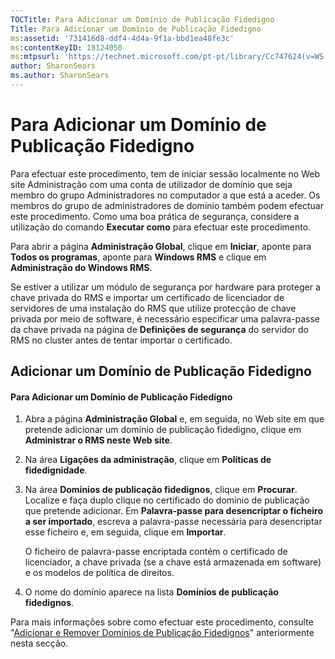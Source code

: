```yaml
---
TOCTitle: Para Adicionar um Domínio de Publicação Fidedigno
Title: Para Adicionar um Domínio de Publicação Fidedigno
ms:assetid: '731416d8-ddf4-4d4a-9f1a-bbd1ea48fe3c'
ms:contentKeyID: 18124050
ms:mtpsurl: 'https://technet.microsoft.com/pt-pt/library/Cc747624(v=WS.10)'
author: SharonSears
ms.author: SharonSears
---
```


Para Adicionar um Domínio de Publicação Fidedigno
=================================================

Para efectuar este procedimento, tem de iniciar sessão localmente no Web site Administração com uma conta de utilizador de domínio que seja membro do grupo Administradores no computador a que está a aceder. Os membros do grupo de administradores de domínio também podem efectuar este procedimento. Como uma boa prática de segurança, considere a utilização do comando **Executar como** para efectuar este procedimento.

Para abrir a página **Administração Global**, clique em **Iniciar**, aponte para **Todos os programas**, aponte para **Windows RMS** e clique em **Administração do Windows RMS**.

Se estiver a utilizar um módulo de segurança por hardware para proteger a chave privada do RMS e importar um certificado de licenciador de servidores de uma instalação do RMS que utilize protecção de chave privada por meio de software, é necessário especificar uma palavra-passe da chave privada na página de **Definições de segurança** do servidor do RMS no cluster antes de tentar importar o certificado.

Adicionar um Domínio de Publicação Fidedigno
--------------------------------------------

#### Para Adicionar um Domínio de Publicação Fidedigno

1.  Abra a página **Administração Global** e, em seguida, no Web site em que pretende adicionar um domínio de publicação fidedigno, clique em **Administrar o RMS neste Web site**.

2.  Na área **Ligações da administração**, clique em **Políticas de fidedignidade**.

3.  Na área **Domínios de publicação fidedignos**, clique em **Procurar**. Localize e faça duplo clique no certificado do domínio de publicação que pretende adicionar. Em **Palavra-passe para desencriptar o ficheiro a ser importado**, escreva a palavra-passe necessária para desencriptar esse ficheiro e, em seguida, clique em **Importar**.

    O ficheiro de palavra-passe encriptada contém o certificado de licenciador, a chave privada (se a chave está armazenada em software) e os modelos de política de direitos.

4.  O nome do domínio aparece na lista **Domínios de publicação fidedignos**.

Para mais informações sobre como efectuar este procedimento, consulte "[Adicionar e Remover Domínios de Publicação Fidedignos](https://technet.microsoft.com/d87b502d-5497-4ccd-badf-f6807d587cee)" anteriormente nesta secção.

